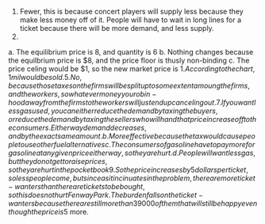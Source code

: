 1. Fewer, this is because concert players will supply less because they make less money off of it. People will have to wait in long lines for a ticket because there will be more demand, and less supply.
3. 
  a. The equilibrium price is 8, and quantity is 6
  b. Nothing changes because the equilbrium price is $8, and the price floor is thusly non-binding
  c. The price celing would be $1, so the new market price is $1. According to the chart, 1 mil would be sold. 
5. No, because those taxes on the firms will be split up to some extent amoung the firms, and the workers, so whatever money you robin-hood away from the firms to the workers will just end up canceling out.
7. If you want less gas used, you can either reduce the demand by taxing the buyers, or reduce the demand by taxing the sellers who will hand that price increase off to the consumers. Either way demand decreases, and by the exact same amount.
  b. More effective because the tax would cause people to use other fuel alternatives
  c. The consumers of gasoline have to pay more for gasoline at any given price either way, so they are hurt.
  d. People will want less gas, but they do not get to raise prices, so they are hurt in the pocketbook
9. So the price increases by 5 dollars per ticket, so less people come, but since as it incinuates in the problem, there are more ticket-wanters than there are tickets to be bought, so this does not hurt Fenway Park. The burden falls on the ticket-wanters because there are still more than 39000 of them that will
   still be happy even though the price is 5$ more.
